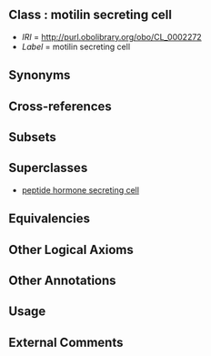 
## Class : motilin secreting cell

 * *IRI* = http://purl.obolibrary.org/obo/CL_0002272
 * *Label* = motilin secreting cell

## Synonyms


## Cross-references


## Subsets


## Superclasses

 * [peptide hormone secreting cell](../../CL/67/CL_0000167.md)

## Equivalencies


## Other Logical Axioms


## Other Annotations


## Usage


## External Comments

